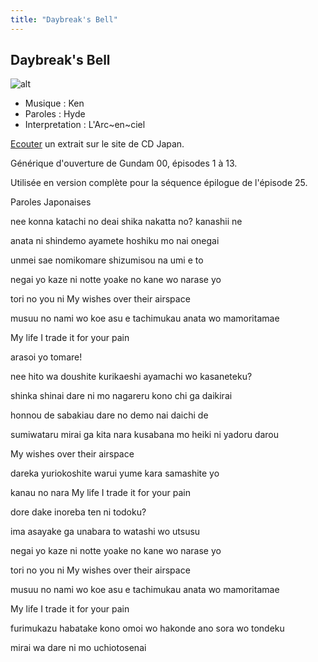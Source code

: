 ```yaml
---
title: "Daybreak's Bell"
---
```


Daybreak's Bell
---------------


![alt](/images/stories/saga/gundam00/ost/daybreak.jpg)
* Musique : Ken
* Paroles : Hyde
* Interpretation : L'Arc~en~ciel


[Ecouter](http://www.neowing.co.jp/track_for_cdj.html?KEY=KSCL-1200) un extrait sur le site de CD Japan.


Générique d'ouverture de Gundam 00, épisodes 1 à 13.


Utilisée en version complète pour la séquence épilogue de l'épisode 25.


Paroles Japonaises


nee konna katachi no deai shika nakatta no? kanashii ne


anata ni shindemo ayamete hoshiku mo nai onegai   

  

unmei sae nomikomare shizumisou na umi e to   

  

negai yo kaze ni notte yoake no kane wo narase yo   

tori no you ni My wishes over their airspace   

musuu no nami wo koe asu e tachimukau anata wo mamoritamae   

My life I trade it for your pain   

arasoi yo tomare!   

  

nee hito wa doushite kurikaeshi ayamachi wo kasaneteku?   

shinka shinai dare ni mo nagareru kono chi ga daikirai   

  

honnou de sabakiau dare no demo nai daichi de   

  

sumiwataru mirai ga kita nara kusabana mo heiki ni yadoru darou   

My wishes over their airspace   

dareka yuriokoshite warui yume kara samashite yo   

kanau no nara My life I trade it for your pain   

dore dake inoreba ten ni todoku?   

  

ima asayake ga unabara to watashi wo utsusu   

  

negai yo kaze ni notte yoake no kane wo narase yo   

tori no you ni My wishes over their airspace   

musuu no nami wo koe asu e tachimukau anata wo mamoritamae   

My life I trade it for your pain   

  

furimukazu habatake kono omoi wo hakonde ano sora wo tondeku   

mirai wa dare ni mo uchiotosenai   

 


